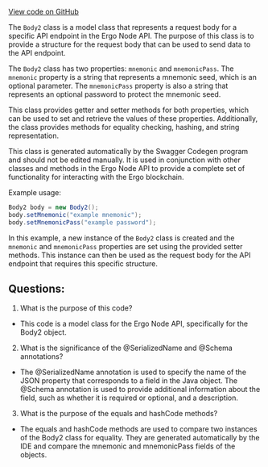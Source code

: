 [View code on GitHub](https://github.com/ergoplatform/ergo-appkit/java-client-generated/src/main/java/org/ergoplatform/restapi/client/Body2.java)

The `Body2` class is a model class that represents a request body for a specific API endpoint in the Ergo Node API. The purpose of this class is to provide a structure for the request body that can be used to send data to the API endpoint. 

The `Body2` class has two properties: `mnemonic` and `mnemonicPass`. The `mnemonic` property is a string that represents a mnemonic seed, which is an optional parameter. The `mnemonicPass` property is also a string that represents an optional password to protect the mnemonic seed. 

This class provides getter and setter methods for both properties, which can be used to set and retrieve the values of these properties. Additionally, the class provides methods for equality checking, hashing, and string representation. 

This class is generated automatically by the Swagger Codegen program and should not be edited manually. It is used in conjunction with other classes and methods in the Ergo Node API to provide a complete set of functionality for interacting with the Ergo blockchain. 

Example usage:

```java
Body2 body = new Body2();
body.setMnemonic("example mnemonic");
body.setMnemonicPass("example password");
```

In this example, a new instance of the `Body2` class is created and the `mnemonic` and `mnemonicPass` properties are set using the provided setter methods. This instance can then be used as the request body for the API endpoint that requires this specific structure.
## Questions: 
 1. What is the purpose of this code?
- This code is a model class for the Ergo Node API, specifically for the Body2 object.

2. What is the significance of the @SerializedName and @Schema annotations?
- The @SerializedName annotation is used to specify the name of the JSON property that corresponds to a field in the Java object. The @Schema annotation is used to provide additional information about the field, such as whether it is required or optional, and a description.

3. What is the purpose of the equals and hashCode methods?
- The equals and hashCode methods are used to compare two instances of the Body2 class for equality. They are generated automatically by the IDE and compare the mnemonic and mnemonicPass fields of the objects.